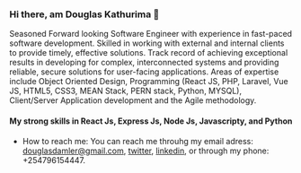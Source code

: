 ### Hi there, am Douglas Kathurima 👋
<p>
 Seasoned Forward looking Software Engineer with experience in fast-paced software development. Skilled in working with external and internal clients to provide timely, effective solutions. Track record of achieving exceptional results in developing for complex, interconnected systems and providing reliable, secure solutions for user-facing applications. Areas of expertise include Object Oriented Design, Programming (React JS, PHP, Laravel, Vue JS, HTML5, CSS3, MEAN Stack, PERN stack, Python, MYSQL), Client/Server Application development and the Agile methodology.
</p>

#### My strong skills in React Js, Express Js, Node Js, Javascripty, and Python
* How to reach me: You can reach me throuhg my email adress: [douglasdamler@gmail.com](douglasdamler@gmail.com), [twitter](https://twitter.com/DouglasKathuri2), [linkedin](https://www.linkedin.com/in/douglas-kathurima-7aa1b6196/), or through my phone: +254796154447.

<!--
**Douglas-damler/Douglas-damler** is a ✨ _special_ ✨ repository because its `README.md` (this file) appears on your GitHub profile.

Here are some ideas to get you started:

- 🔭 I’m currently working on ...
- 🌱 I’m currently learning ...
- 👯 I’m looking to collaborate on ...
- 🤔 I’m looking for help with ...
- 💬 Ask me about ...
- 📫 How to reach me: ...
- 😄 Pronouns: ...
- ⚡ Fun fact: ...
-->

